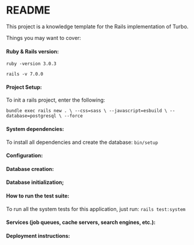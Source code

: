 # README

This project is a knowledge template for the Rails implementation of Turbo.

Things you may want to cover:

#### Ruby & Rails version:
`ruby -version 3.0.3`

`rails -v 7.0.0`

#### Project Setup:
To init a rails project, enter the following:

`bundle exec rails new . \
  --css=sass \
  --javascript=esbuild \
  --database=postgresql \
  --force
`

#### System dependencies:
To install all dependencies and create the database:
`bin/setup`

#### Configuration:

#### Database creation:

#### Database initialization;

#### How to run the test suite:
To run all the system tests for this application, just run:
`rails test:system`

#### Services (job queues, cache servers, search engines, etc.):

#### Deployment instructions:


